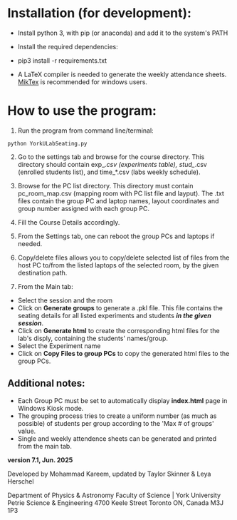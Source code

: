# Installation (for development):
- Install python 3, with pip (or anaconda) and add it to the system's PATH
- Install the required dependencies:

- pip3 install -r requirements.txt
- A LaTeX compiler is needed to generate the weekly attendance sheets. [MikTex](https://miktex.org/download) is recommended for windows users.


# How to use the program:
1. Run the program from command line/terminal:
```
python YorkULabSeating.py
```

2. Go to the settings tab and browse for the course directory. This directory should contain exp_*.csv (experiments table), stud_*.csv (enrolled students list), and time_*.csv (labs weekly schedule).

3. Browse for the PC list directory. This directory must contain pc_room_map.csv (mapping room with PC list file and layput). The .txt files contain the group PC and laptop names, layout coordinates and group number assigned with each group PC.

4. Fill the Course Details accordingly.

5. From the Settings tab, one can reboot the group PCs and laptops if needed.
   
7. Copy/delete files allows you to copy/delete selected list of files from the host PC to/from the listed laptops of the selected room, by the given destination path.

8. From the Main tab:
- Select the session and the room 
- Click on **Generate groups** to generate a .pkl file. This file contains the seating details for all listed experiments and students ***in the given session***.
- Click on **Generate html** to create the corresponding html files for the lab's disply, containing the students' names/group.
- Select the Experiment name
- Click on **Copy Files to group PCs** to copy the generated html files to the group PCs. 
 
## Additional notes:

- Each Group PC must be set to automatically display **index.html** page in Windows Kiosk mode.
- The grouping process tries to create a uniform number (as much as possible) of students per group according to the 'Max # of groups' value.
- Single and weekly attendence sheets can be generated and printed from the main tab.


**version 7.1, Jun. 2025**

Developed by Mohammad Kareem, updated by Taylor Skinner & Leya Herschel

Department of Physics & Astronomy
Faculty of Science | York University
Petrie Science & Engineering
4700 Keele Street Toronto ON, Canada M3J 1P3

